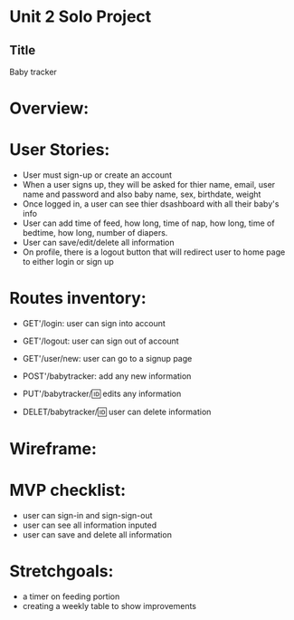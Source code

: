 # Unit 2 Solo Project

## Title
Baby tracker

# Overview:


# User Stories:
* User must sign-up or create an account
* When a user signs up, they will be asked for thier name, email, user name and password and also baby name, sex, birthdate, weight
* Once logged in, a user can see thier dsashboard with all their baby's info
* User can add time of feed, how long, time of nap, how long, time of bedtime, how long, number of diapers.
* User can save/edit/delete all information
* On profile, there is a logout button that will redirect user to home page to either login or sign up


# Routes inventory:
* GET'/login: user can sign into account
* GET'/logout:  user can sign out of account
* GET'/user/new: user can go to a signup page

* POST'/babytracker: add any new information
* PUT'/babytracker/:id: edits any information
* DELET/babytracker/:id: user can delete information


# Wireframe:




# MVP checklist:
* user can sign-in and sign-sign-out
* user can see all information inputed
* user can save and delete all information

# Stretchgoals:
* a timer on feeding portion
* creating a weekly table to show improvements
